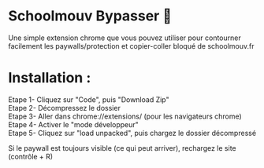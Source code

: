# Schoolmouv Bypasser 🤝
  
Une simple extension chrome que vous pouvez utiliser pour contourner facilement les paywalls/protection et copier-coller bloqué de schoolmouv.fr
  
# Installation : 
  
Etape 1- Cliquez sur "Code", puis "Download Zip"  
Etape 2- Décompressez le dossier  
Etape 3- Aller dans chrome://extensions/ (pour les navigateurs chrome)  
Etape 4- Activer le "mode développeur"  
Etape 5- Cliquez sur "load unpacked", puis chargez le dossier décompressé    
  
Si le paywall est toujours visible (ce qui peut arriver), rechargez le site (contrôle + R)  
